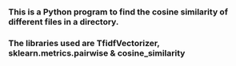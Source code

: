 

### This is a Python program to find the cosine similarity of different files in a  directory. 
### The libraries used are TfidfVectorizer, sklearn.metrics.pairwise & cosine_similarity

